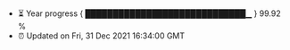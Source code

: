 - ⏳ Year progress { █████████████████████████████▁ } 99.92 %
- ⏰ Updated on Fri, 31 Dec 2021 16:34:00 GMT

